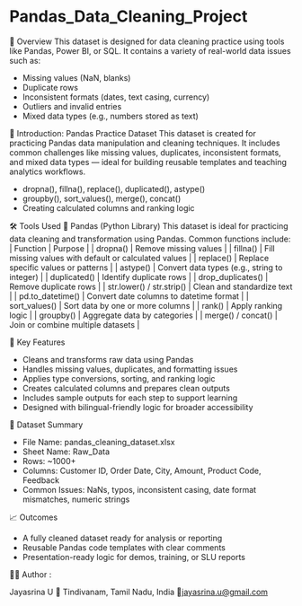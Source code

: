 # Pandas_Data_Cleaning_Project

🧼 Overview
This dataset is designed for data cleaning practice using tools like Pandas, Power BI, or SQL. It contains a variety of real-world data issues such as:
- Missing values (NaN, blanks)
- Duplicate rows
- Inconsistent formats (dates, text casing, currency)
- Outliers and invalid entries
- Mixed data types (e.g., numbers stored as text)

🐼 Introduction: Pandas Practice Dataset
This dataset is created for practicing Pandas data manipulation and cleaning techniques. It includes common challenges like missing values, duplicates, inconsistent formats, and mixed data types — ideal for building reusable templates and teaching analytics workflows.
- dropna(), fillna(), replace(), duplicated(), astype()
- groupby(), sort_values(), merge(), concat()
- Creating calculated columns and ranking logic

🛠️ Tools Used
🐼 Pandas (Python Library)
This dataset is ideal for practicing data cleaning and transformation using Pandas. Common functions include:
| Function | Purpose | 
| dropna() | Remove missing values | 
| fillna() | Fill missing values with default or calculated values | 
| replace() | Replace specific values or patterns | 
| astype() | Convert data types (e.g., string to integer) | 
| duplicated() | Identify duplicate rows | 
| drop_duplicates() | Remove duplicate rows | 
| str.lower() / str.strip() | Clean and standardize text | 
| pd.to_datetime() | Convert date columns to datetime format | 
| sort_values() | Sort data by one or more columns | 
| rank() | Apply ranking logic | 
| groupby() | Aggregate data by categories | 
| merge() / concat() | Join or combine multiple datasets |

🧼 Key Features
- Cleans and transforms raw data using Pandas
- Handles missing values, duplicates, and formatting issues
- Applies type conversions, sorting, and ranking logic
- Creates calculated columns and prepares clean outputs
- Includes sample outputs for each step to support learning
- Designed with bilingual-friendly logic for broader accessibility

🧪 Dataset Summary
- File Name: pandas_cleaning_dataset.xlsx
- Sheet Name: Raw_Data
- Rows: ~1000+
- Columns: Customer ID, Order Date, City, Amount, Product Code, Feedback
- Common Issues: NaNs, typos, inconsistent casing, date format mismatches, numeric strings

📈 Outcomes
- A fully cleaned dataset ready for analysis or reporting
- Reusable Pandas code templates with clear comments
- Presentation-ready logic for demos, training, or SLU reports

👨‍💻 Author :

Jayasrina U  📍 Tindivanam, Tamil Nadu, India  📧jayasrina.u@gmail.com









   
